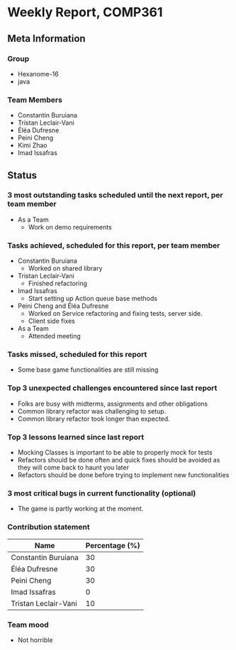 # Weekly Report, COMP361

## Meta Information

### Group

* Hexanome-16
* java

### Team Members

* Constantin Buruiana
* Tristan Leclair-Vani
* Éléa Dufresne
* Peini Cheng
* Kimi Zhao
* Imad Issafras

## Status

### 3 most outstanding tasks scheduled until the next report, per team member

* As a Team
    * Work on demo requirements 

### Tasks achieved, scheduled for this report, per team member

* Constantin Buruiana
    * Worked on shared library
* Tristan Leclair-Vani
    * Finished refactoring
* Imad Issafras
    * Start setting up Action queue base methods
* Peini Cheng and Éléa Dufresne
    * Worked on Service refactoring and fixing tests, server side. 
    * Client side fixes
* As a Team
    * Attended meeting

### Tasks missed, scheduled for this report

* Some base game functionalities are still missing

### Top 3 unexpected challenges encountered since last report

* Folks are busy with midterms, assignments and other obligations
* Common library refactor was challenging to setup.
* Common library refactor took longer than expected.

### Top 3 lessons learned since last report

* Mocking Classes is important to be able to properly mock for tests
* Refactors should be done often and quick fixes should be avoided as they will come back to haunt you later
* Refactors should be done before trying to implement new functionalities

### 3 most critical bugs in current functionality (optional)

* The game is partly working at the moment.

### Contribution statement

| Name                 | Percentage (%) |
|----------------------|----------------|
| Constantin Buruiana  | 30             |
| Éléa Dufresne        | 30             |
| Peini Cheng          | 30             |
| Imad Issafras        | 0              |
| Tristan Leclair-Vani | 10             | 

### Team mood

* Not horrible